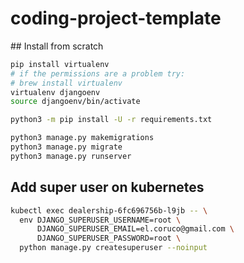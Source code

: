 # coding-project-template

## Install from scratch

```bash
pip install virtualenv
# if the permissions are a problem try:
# brew install virtualenv
virtualenv djangoenv
source djangoenv/bin/activate

python3 -m pip install -U -r requirements.txt 

python3 manage.py makemigrations
python3 manage.py migrate
python3 manage.py runserver
```

## Add super user on kubernetes

```bash
kubectl exec dealership-6fc696756b-l9jb -- \
  env DJANGO_SUPERUSER_USERNAME=root \
      DJANGO_SUPERUSER_EMAIL=el.coruco@gmail.com \
      DJANGO_SUPERUSER_PASSWORD=root \
  python manage.py createsuperuser --noinput
```
